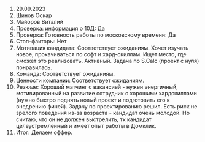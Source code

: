 1. 29.09.2023
2. Шинов Оскар
3. Майоров Виталий
4. Проверка: информация о 10Д: Да
5. Проверка: Готовность работы по московскому времени: Да
6.  Стоп-факторы: Нет
7.  Мотивация кандидата:  Соответствует ожиданиям. Хочет изучать новое, прокачиваться по софт и хард-скиллам. Ищет место, где сможет это реализовать. Активный. Задача по S.Calc (проект с нуля) понравилась.
9.  Команда: Соответствует ожиданиям. 
10.  Ценности компании: Соответствует ожиданиям. 
11.  Резюме:  Хороший матчинг с вакансией - нужен энергичный, мотивированный на развитие сотрудник с хорошими хардскиллами (нужно быстро поднять новый проект и подготовить его к внедрению фичей). Задачу по проектированию решил. Есть риск не зрелого поведения из-за возраста - кандидат очень молодой. Но считаю, что он не должен выстрелить, тк кандидат целеустремленный и имеет опыт работы в Домклик.
12.  Итог: Делаем оффер.